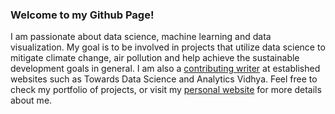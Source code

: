 ### Welcome to my Github Page!

I am passionate about data science, machine learning and data visualization. My goal is to be involved in projects that utilize data science to mitigate climate change, air pollution and help achieve the sustainable development goals in general. I am also a [contributing writer](https://giannistolios.medium.com/) at established websites such as Towards Data Science and Analytics Vidhya. Feel free to check my portfolio of projects, or visit my [personal website](https://giannis.io/) for more details about me.

<!--
**derevirn/derevirn** is a ✨ _special_ ✨ repository because its `README.md` (this file) appears on your GitHub profile.

Here are some ideas to get you started:

- 🔭 I’m currently working on ...
- 🌱 I’m currently learning ...
- 👯 I’m looking to collaborate on ...
- 🤔 I’m looking for help with ...
- 💬 Ask me about ...
- 📫 How to reach me: ...
- 😄 Pronouns: ...
- ⚡ Fun fact: ...
-->

